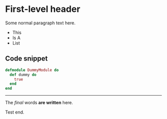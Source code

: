 # First-level header

Some normal paragraph text here.

* This
* Is A
* List

## Code snippet

``` elixir
defmodule DummyModule do
  def dummy do
    true
  end
end
```

----

The *final* words __are written__ here.

Test end.

